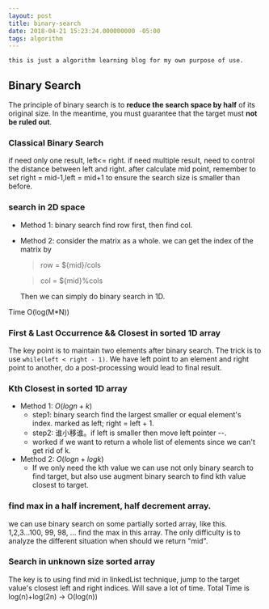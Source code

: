 ```yaml
---
layout: post
title: binary-search
date: 2018-04-21 15:23:24.000000000 -05:00
tags: algorithm
---
```


`this is just a algorithm learning blog for my own purpose of use.`

## Binary Search
The principle of binary search is to **reduce the search space by half** of its original size. In the meantime, you must guarantee that the target must **not be ruled out**. 

### Classical Binary Search
if need only one result, left<= right.
if need multiple result, need to control the distance between left and right.
after calculate mid point, remember to set right = mid-1,left = mid+1 to ensure the search size is smaller than before.

### search in 2D space
- Method 1: binary search find row first, then find col.
- Method 2: consider the matrix as a whole. we can get the index of the matrix by 
    > row = ${mid}/cols
        
    > col = ${mid}%cols

    Then we can simply do binary search in 1D.

Time O(log(M*N))  

### First & Last Occurrence && Closest in sorted 1D array

The key point is to maintain two elements after binary search. The trick is to use `while(left < right - 1)`. We have left point to an element and right point to another, do a post-processing would lead to final result.

### Kth Closest in sorted 1D array
- Method 1: $O(logn+k)$ 
    - step1: binary search find the largest smaller or equal element's index. marked as left; right = left + 1.
    - step2: 谁小移谁。if left is smaller then move left pointer --.
    - worked if we want to return a whole list of elements since we can't get rid of k.
- Method 2: $O(logn + logk)$
    - If we only need the kth value we can use not only binary search to find target, but also use augment binary search to find kth value closest to target.

### find max in a half increment, half decrement array.
we can use binary search on some partially sorted array, like this. 1,2,3...100, 99, 98, ... find the max in this array.
The only difficulty is to analyze the different situation when should we return "mid".

### Search in unknown size sorted array
The key is to using find mid in linkedList technique, jump to the target value's closest left and right indices. Will save a lot of time. Total Time is log(n)+log(2n) -> O(log(n))


